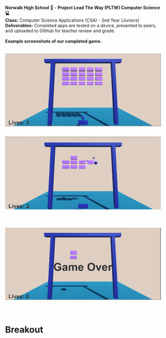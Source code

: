 <b>Norwalk High School</b> :school: - <b>Project Lead The Way (PLTW) Computer Science :computer:</b><br>
<b>Class:</b> Computer Science Applications (CSA) - 2nd Year (Juniors)<br>
<b>Deliverables:</b> Completed apps are tested on a device, presented to peers, and uploaded to GitHub for teacher review and grade.   
<br>
<b>Example screenshots of our completed game.</b><br><br>

![Alt text](https://github.com/ashbretado/Breakout/blob/master/Capture.JPG "Start Screen")
<br><br>

![Alt text](https://github.com/ashbretado/Breakout/blob/master/Capture2.JPG "During the Game")
<br><br>

![Alt text](https://github.com/ashbretado/Breakout/blob/master/Capture3.JPG "Game Over")
<br><br>
=======
# Breakout

